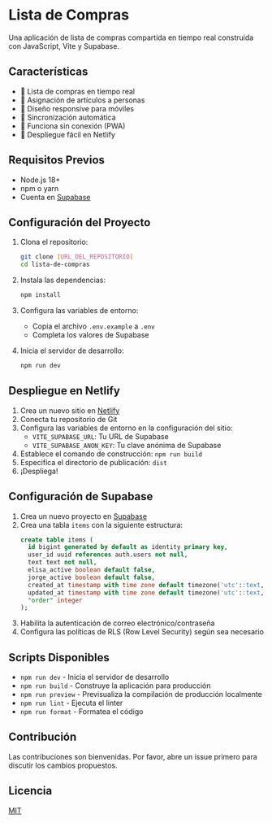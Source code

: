 # Lista de Compras

Una aplicación de lista de compras compartida en tiempo real construida con JavaScript, Vite y Supabase.

## Características

- 🛒 Lista de compras en tiempo real
- 👥 Asignación de artículos a personas
- 📱 Diseño responsive para móviles
- 🔄 Sincronización automática
- 📌 Funciona sin conexión (PWA)
- 🚀 Despliegue fácil en Netlify

## Requisitos Previos

- Node.js 18+
- npm o yarn
- Cuenta en [Supabase](https://supabase.com/)

## Configuración del Proyecto

1. Clona el repositorio:
   ```bash
   git clone [URL_DEL_REPOSITORIO]
   cd lista-de-compras
   ```

2. Instala las dependencias:
   ```bash
   npm install
   ```

3. Configura las variables de entorno:
   - Copia el archivo `.env.example` a `.env`
   - Completa los valores de Supabase

4. Inicia el servidor de desarrollo:
   ```bash
   npm run dev
   ```

## Despliegue en Netlify

1. Crea un nuevo sitio en [Netlify](https://app.netlify.com/)
2. Conecta tu repositorio de Git
3. Configura las variables de entorno en la configuración del sitio:
   - `VITE_SUPABASE_URL`: Tu URL de Supabase
   - `VITE_SUPABASE_ANON_KEY`: Tu clave anónima de Supabase
4. Establece el comando de construcción: `npm run build`
5. Especifica el directorio de publicación: `dist`
6. ¡Despliega!

## Configuración de Supabase

1. Crea un nuevo proyecto en [Supabase](https://app.supabase.com/)
2. Crea una tabla `items` con la siguiente estructura:
   ```sql
   create table items (
     id bigint generated by default as identity primary key,
     user_id uuid references auth.users not null,
     text text not null,
     elisa_active boolean default false,
     jorge_active boolean default false,
     created_at timestamp with time zone default timezone('utc'::text, now()) not null,
     updated_at timestamp with time zone default timezone('utc'::text, now()) not null,
     "order" integer
   );
   ```
3. Habilita la autenticación de correo electrónico/contraseña
4. Configura las políticas de RLS (Row Level Security) según sea necesario

## Scripts Disponibles

- `npm run dev` - Inicia el servidor de desarrollo
- `npm run build` - Construye la aplicación para producción
- `npm run preview` - Previsualiza la compilación de producción localmente
- `npm run lint` - Ejecuta el linter
- `npm run format` - Formatea el código

## Contribución

Las contribuciones son bienvenidas. Por favor, abre un issue primero para discutir los cambios propuestos.

## Licencia

[MIT](LICENSE)
